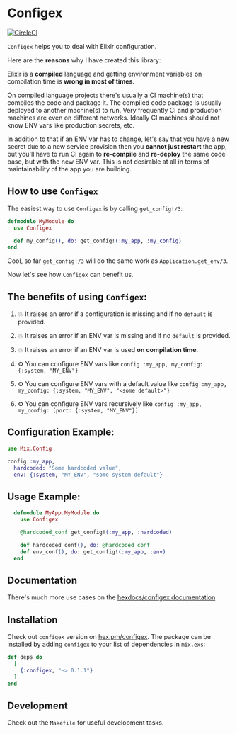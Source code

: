# Configex

[![CircleCI](https://circleci.com/gh/vnegrisolo/configex.svg?style=svg)](https://circleci.com/gh/vnegrisolo/configex)

`Configex` helps you to deal with Elixir configuration.

Here are the **reasons** why I have created this library:

Elixir is a **compiled** language and getting environment variables on compilation time is **wrong in most of times**.

On compiled language projects there's usually a CI machine(s) that compiles the code and package it. The compiled code package is usually deployed to another machine(s) to run. Very frequently CI and production machines are even on different networks. Ideally CI machines should not know ENV vars like production secrets, etc.

In addition to that if an ENV var has to change, let's say that you have a new secret due to a new service provision then you **cannot
just restart** the app, but you'll have to run CI again to **re-compile** and **re-deploy** the same code base, but with the new ENV var. This is not desirable at all in terms of maintainability of the app you are building.

## How to use `Configex`

The easiest way to use `Configex` is by calling `get_config!/3`:

```elixir
defmodule MyModule do
  use Configex

  def my_config(), do: get_config!(:my_app, :my_config)
end
```

Cool, so far `get_config!/3` will do the same work as `Application.get_env/3`.

Now let's see how `Configex` can benefit us.

## The benefits of using `Configex`:

1.  💥  It raises an error if a configuration is missing and if no `default` is provided.

2.  💥  It raises an error if an ENV var is missing and if no `default` is provided.

3.  💥  It raises an error if an ENV var is used **on compilation time**.

4.  ⚙️  You can configure ENV vars like `config :my_app, my_config: {:system, "MY_ENV"}`

5.  ⚙️  You can configure ENV vars with a default value like `config :my_app, my_config: {:system, "MY_ENV", "<some default>"}`

6.  ⚙️  You can configure ENV vars recursively like `config :my_app, my_config: [port: {:system, "MY_ENV"}]`

## Configuration Example:

```elixir
use Mix.Config

config :my_app,
  hardcoded: "Some hardcoded value",
  env: {:system, "MY_ENV", "some system default"}
```

## Usage Example:

```elixir
  defmodule MyApp.MyModule do
    use Configex

    @hardcoded_conf get_config!(:my_app, :hardcoded)

    def hardcoded_conf(), do: @hardcoded_conf
    def env_conf(), do: get_config!(:my_app, :env)
  end
```

## Documentation

There's much more use cases on the [hexdocs/configex documentation][hexdocs-configex].

## Installation

Check out `configex` version on [hex.pm/configex][hex-pm-configex]. The package can be installed by adding `configex` to your list of dependencies in `mix.exs`:

```elixir
def deps do
  [
    {:configex, "~> 0.1.1"}
  ]
end
```

## Development

Check out the `Makefile` for useful development tasks.

<!-- Links & Images -->
[hex-pm-configex]: https://hex.pm/packages/configex 'Configex on Hex'
[hexdocs-configex]: https://hexdocs.pm/configex/ 'Configex on HexDocs'
